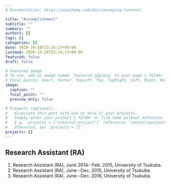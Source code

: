 ```yaml
---
# Documentation: https://wowchemy.com/docs/managing-content/

title: "Accomplishment"
subtitle: ""
summary: ""
authors: []
tags: []
categories: []
date: 2020-10-28T23:24:17+09:00
lastmod: 2020-10-28T23:24:17+09:00
featured: false
draft: false

# Featured image
# To use, add an image named `featured.jpg/png` to your page's folder.
# Focal points: Smart, Center, TopLeft, Top, TopRight, Left, Right, BottomLeft, Bottom, BottomRight.
image:
  caption: ""
  focal_point: ""
  preview_only: false

# Projects (optional).
#   Associate this post with one or more of your projects.
#   Simply enter your project's folder or file name without extension.
#   E.g. `projects = ["internal-project"]` references `content/project/deep-learning/index.md`.
#   Otherwise, set `projects = []`.
projects: []
---
```

## Research Assistant (RA)
1. Research Assistant (RA), June 2014--Feb. 2015, University of Tsukuba.
2. Research Assistant (RA), June--Dec. 2015, University of Tsukuba.
3. Research Assistant (RA), June--Dec. 2016, University of Tsukuba.
